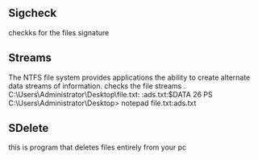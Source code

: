 ## **Sigcheck**
checkks for the files signature

##  Streams
The NTFS file system provides applications the ability to create alternate data streams of information.
checks the file streams .
C:\Users\Administrator\Desktop\file.txt:
         :ads.txt:$DATA 26
PS C:\Users\Administrator\Desktop> notepad file.txt:ads.txt

## **SDelete**

this is program that deletes files entirely from your pc



